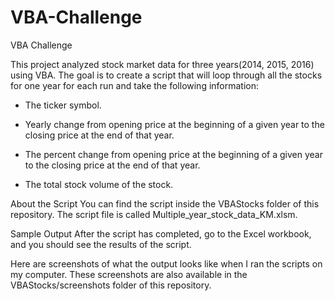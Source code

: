 # VBA-Challenge

VBA Challenge

This project analyzed stock market data for three years(2014, 2015, 2016) using VBA.
The goal is to create a script that will loop through all the stocks for one year for each run and take the following information:

- The ticker symbol.

- Yearly change from opening price at the beginning of a given year to the closing price at the end of that year.

- The percent change from opening price at the beginning of a given year to the closing price at the end of that year.

- The total stock volume of the stock.

About the Script
You can find the script inside the VBAStocks folder of this repository. The script file is called Multiple_year_stock_data_KM.xlsm.

Sample Output
After the script has completed, go to the Excel workbook, and you should see the results of the script.

Here are screenshots of what the output looks like when I ran the scripts on my computer. These screenshots are also available in the VBAStocks/screenshots folder of this repository.
